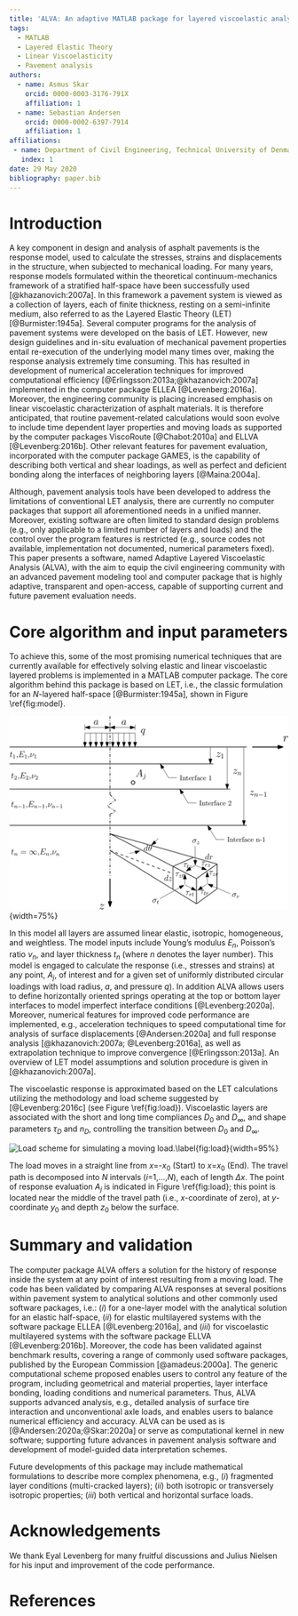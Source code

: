 ```yaml
---
title: 'ALVA: An adaptive MATLAB package for layered viscoelastic analysis'
tags:
  - MATLAB
  - Layered Elastic Theory
  - Linear Viscoelasticity
  - Pavement analysis
authors:
  - name: Asmus Skar
    orcid: 0000-0003-3176-791X
    affiliation: 1
  - name: Sebastian Andersen
    orcid: 0000-0002-6397-7914
    affiliation: 1
affiliations:
 - name: Department of Civil Engineering, Technical University of Denmark, 2800 Kgs. Lyngby, Denmark
   index: 1
date: 29 May 2020
bibliography: paper.bib
---
```


# Introduction
A key component in design and analysis of asphalt pavements is the response model, used to calculate the stresses, strains and displacements in the structure, when subjected to mechanical loading. For many years, response models formulated within the theoretical continuum-mechanics framework of a stratified half-space have been successfully used [@khazanovich:2007a]. In this framework a pavement system is viewed as a collection of layers, each of finite thickness, resting on a semi-infinite medium, also referred to as the Layered Elastic Theory (LET) [@Burmister:1945a].  Several computer programs for the analysis of pavement systems were developed on the basis of LET. However, new design guidelines and in-situ evaluation of mechanical pavement properties entail re-execution of the underlying model many times over, making the response analysis extremely time consuming. This has resulted in development of numerical acceleration techniques for improved computational efficiency [@Erlingsson:2013a;@khazanovich:2007a] implemented in the computer package ELLEA [@Levenberg:2016a]. Moreover, the engineering community is placing increased emphasis on linear viscoelastic characterization of asphalt materials. It is therefore anticipated, that routine pavement-related calculations would soon evolve to include time dependent layer properties and moving loads as supported by the computer packages ViscoRoute [@Chabot:2010a] and ELLVA [@Levenberg:2016b]. Other relevant features for pavement evaluation, incorporated with the computer package GAMES, is the capability of describing both vertical and shear loadings, as well as perfect and deficient bonding along the interfaces of neighboring layers [@Maina:2004a].

Although, pavement analysis tools have been developed to address the limitations of conventional LET analysis, there are currently no computer packages that support all aforementioned needs in a unified manner. Moreover, existing software are often limited to standard design problems (e.g., only applicable to a limited number of layers and loads) and the control over the program features is restricted (e.g., source codes not available, implementation not documented, numerical parameters fixed). This paper presents a software, named Adaptive Layered Viscoelastic Analysis (ALVA), with the aim  to equip the civil engineering community with an advanced pavement modeling tool and computer package that is highly adaptive, transparent and open-access, capable of supporting current and future pavement evaluation needs. 

# Core algorithm and input parameters
To achieve this, some of the most promising numerical techniques that are currently available for effectively solving elastic and linear viscoelastic layered problems is implemented in a MATLAB computer package. The core algorithm behind this package is based on LET, i.e., the classic formulation for an $N$-layered half-space [@Burmister:1945a], shown in Figure \ref{fig:model}.

![$N$-layered half-space model.\label{fig:model}](images/N_layer.png){width=75%}

In this model all layers are assumed linear elastic, isotropic, homogeneous, and weightless. The model inputs include Young’s modulus $E_{n}$, Poisson’s ratio $\nu_{n}$, and layer thickness $t_{n}$ (where $n$ denotes the layer number). This model is engaged to calculate the response (i.e., stresses and strains) at any point, $A_{j}$, of interest and for a given set of uniformly distributed circular loadings with load radius, $a$, and pressure $q$). In addition ALVA allows users to define horizontally oriented springs operating at the top or bottom layer interfaces to model imperfect interface conditions [@Levenberg:2020a]. Moreover, numerical features for improved code performance are implemented, e.g., acceleration techniques to speed computational time for analysis of surface displacements [@Andersen:2020a] and full response analysis [@khazanovich:2007a; @Levenberg:2016a], as well as extrapolation technique to improve convergence [@Erlingsson:2013a]. An overview of LET model assumptions and solution procedure is given in [@khazanovich:2007a].

The viscoelastic response is approximated based on the LET calculations utilizing the methodology and load scheme suggested by [@Levenberg:2016c] (see Figure \ref{fig:load}). Viscoelastic layers are associated with the short and long time compliances $D_{0}$ and $D_{\infty}$, and shape parameters $\tau_{D}$ and $n_{D}$, controlling the transition between $D_{0}$ and $D_{\infty}$. 

![Load scheme for simulating a moving load.\label{fig:load}](images/VE_mesh.png){width=95%}

The load moves in a straight line from $x$=-$x_{0}$ (Start) to $x$=$x_{0}$ (End). The travel path is decomposed into $N$ intervals ($i$=1,…,$N$), each of length $\Delta x$. The point of response evaluation $A_{j}$ is indicated in Figure \ref{fig:load}; this point is located near the middle of the travel path (i.e., $x$-coordinate of zero), at $y$-coordinate $y_{0}$ and depth $z_{0}$ below the surface. 

# Summary and validation
The computer package ALVA offers a solution for the history of response inside the system at any point of interest resulting from a moving load. The code has been validated by comparing ALVA responses at several positions within pavement system to analytical solutions and other commonly used software packages, i.e.: $(i)$ for a one-layer model with the analytical solution for an elastic half-space, $(ii)$ for elastic multilayered systems with the software package ELLEA [@Levenberg:2016a], and $(iii)$ for viscoelastic multilayered systems with the software package ELLVA [@Levenberg:2016b]. Moreover, the code has been validated against benchmark results, covering a range of commonly used software packages, published by the European Commission [@amadeus:2000a]. The generic computational scheme proposed enables users to control any feature of the program, including geometrical and material properties, layer interface bonding, loading conditions and numerical parameters. Thus, ALVA supports advanced analysis, e.g., detailed analysis of surface tire interaction and unconventional axle loads, and enables users to balance numerical efficiency and accuracy. ALVA can be used as is [@Andersen:2020a;@Skar:2020a] or serve as computational kernel in new software; supporting future advances in pavement analysis software and development of model-guided data interpretation schemes.

Future developments of this package may include mathematical formulations to describe more complex phenomena, e.g., $(i)$ fragmented layer conditions (multi-cracked layers); $(ii)$ both isotropic or transversely isotropic properties; $(iii)$ both vertical and horizontal surface loads. 

# Acknowledgements
We thank Eyal Levenberg for many fruitful discussions and Julius Nielsen for his input and improvement of the code performance.

# References
